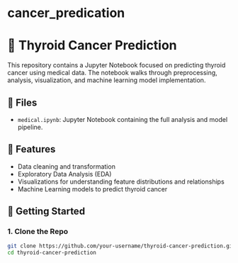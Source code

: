 # cancer_predication
# 🧠 Thyroid Cancer Prediction

This repository contains a Jupyter Notebook focused on predicting thyroid cancer using medical data. The notebook walks through preprocessing, analysis, visualization, and machine learning model implementation.

## 📁 Files

- `medical.ipynb`: Jupyter Notebook containing the full analysis and model pipeline.

## 📌 Features

- Data cleaning and transformation
- Exploratory Data Analysis (EDA)
- Visualizations for understanding feature distributions and relationships
- Machine Learning models to predict thyroid cancer

## 🚀 Getting Started

### 1. Clone the Repo

```bash
git clone https://github.com/your-username/thyroid-cancer-prediction.git
cd thyroid-cancer-prediction
